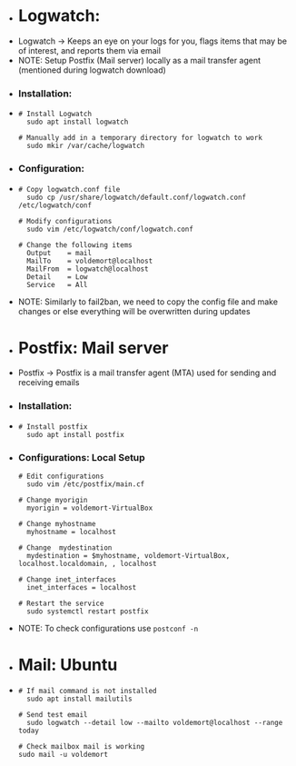 - # Logwatch:
- Logwatch → Keeps an eye on your logs for you, flags items that may be of interest, and reports them via email
- NOTE: Setup Postfix (Mail server) locally as a mail transfer agent (mentioned during logwatch download)
- ### Installation:
-  ```
   # Install Logwatch
     sudo apt install logwatch
   
   # Manually add in a temporary directory for logwatch to work
     sudo mkir /var/cache/logwatch
    ```
- ### Configuration:
- ```
  # Copy logwatch.conf file 
    sudo cp /usr/share/logwatch/default.conf/logwatch.conf /etc/logwatch/conf 
  
  # Modify configurations
    sudo vim /etc/logwatch/conf/logwatch.conf
  
  # Change the following items
    Output    = mail
    MailTo    = voldemort@localhost
    MailFrom  = logwatch@localhost
    Detail    = Low
    Service   = All
    ```
- NOTE: Similarly to fail2ban, we need to copy the config file and make changes or else everything will be overwritten during updates
- # Postfix: Mail server
- Postfix → Postfix is a mail transfer agent (MTA) used for sending and receiving emails
- ### Installation:
- ```
  # Install postfix
    sudo apt install postfix
    ```
- ### Configurations: Local Setup
    ```
  # Edit configurations
      sudo vim /etc/postfix/main.cf 
  
  # Change myorigin
      myorigin = voldemort-VirtualBox
  
  # Change myhostname
      myhostname = localhost
  
  # Change  mydestination
      mydestination = $myhostname, voldemort-VirtualBox, localhost.localdomain, , localhost 
  
  # Change inet_interfaces
      inet_interfaces = localhost 
  
  # Restart the service
      sudo systemctl restart postfix 
    ```
- NOTE: To check configurations use `postconf -n` 
- # Mail: Ubuntu
- ```  
  # If mail command is not installed
    sudo apt install mailutils 
  
  # Send test email
    sudo logwatch --detail low --mailto voldemort@localhost --range today
  
  # Check mailbox mail is working
  sudo mail -u voldemort
